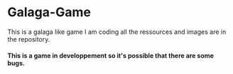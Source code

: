 # Galaga-Game
This is a galaga like game I am coding all the ressources and images are in the repository.
#### This is a game in developpement so it's possible that there are some bugs.
